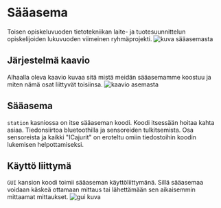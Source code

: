 # Sääasema

Toisen opiskeluvuoden tietotekniikan laite- ja tuotesuunnittelun opiskelijoiden lukuvuoden viimeinen ryhmäprojekti.
![kuva sääasemasta](assets/asema.png "sääasema")


## Järjestelmä kaavio

Alhaalla oleva kaavio kuvaa sitä mistä meidän sääasemamme koostuu ja miten nämä osat liittyvät toisiinsa.
![kaavio asemasta](assets/järjestelmäarkitehtuuri.png "arkitehtuurikavio")


## Sääasema

`station` kasniossa on itse sääaseman koodi. Koodi itsessään hoitaa kahta asiaa. Tiedonsiirtoa bluetoothilla ja sensoreiden tulkitsemista.
Osa sensoreista ja kaikki "ICajurit" on eroteltu omiin tiedostoihin koodin lukemisen helpottamiseksi.


## Käyttö liittymä

`GUI` kansion koodi toimii sääaseman käyttöliittymänä. Sillä sääasemaa voidaan käskeä ottamaan mittaus tai lähettämään sen aikaisemmin mittaamat mittaukset.
![gui kuva](assets/gui.png "käyttöliittymä")
